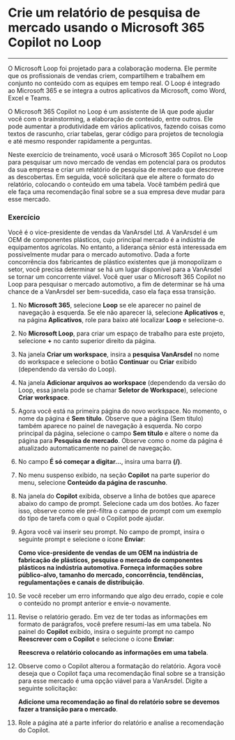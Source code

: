 
# Crie um relatório de pesquisa de mercado usando o Microsoft 365 Copilot no Loop
---
O Microsoft Loop foi projetado para a colaboração moderna. Ele permite que os profissionais de vendas criem, compartilhem e trabalhem em conjunto no conteúdo com as equipes em tempo real. O Loop é integrado ao Microsoft 365 e se integra a outros aplicativos da Microsoft, como Word, Excel e Teams.

O Microsoft 365 Copilot no Loop é um assistente de IA que pode ajudar você com o brainstorming, a elaboração de conteúdo, entre outros. Ele pode aumentar a produtividade em vários aplicativos, fazendo coisas como textos de rascunho, criar tabelas, gerar código para projetos de tecnologia e até mesmo responder rapidamente a perguntas.

Neste exercício de treinamento, você usará o Microsoft 365 Copilot no Loop para pesquisar um novo mercado de vendas em potencial para os produtos da sua empresa e criar um relatório de pesquisa de mercado que descreve as descobertas. Em seguida, você solicitará que ele altere o formato do relatório, colocando o conteúdo em uma tabela. Você também pedirá que ele faça uma recomendação final sobre se a sua empresa deve mudar para esse mercado.

### Exercício

Você é o vice-presidente de vendas da VanArsdel Ltd. A VanArsdel é um OEM de componentes plásticos, cujo principal mercado é a indústria de equipamentos agrícolas. No entanto, a liderança sênior está interessada em possivelmente mudar para o mercado automotivo. Dada a forte concorrência dos fabricantes de plástico existentes que já monopolizam o setor, você precisa determinar se há um lugar disponível para a VanArsdel se tornar um concorrente viável. Você quer usar o Microsoft 365 Copilot no Loop para pesquisar o mercado automotivo, a fim de determinar se há uma chance de a VanArsdel ser bem-sucedida, caso ela faça essa transição.

1.  No **Microsoft 365**, selecione **Loop** se ele aparecer no painel de navegação à esquerda. Se ele não aparecer lá, selecione **Aplicativos** e, na página **Aplicativos**, role para baixo até localizar **Loop** e selecione-o.
2.  No **Microsoft Loop**, para criar um espaço de trabalho para este projeto, selecione **+** no canto superior direito da página.
3.  Na janela **Criar um workspace**, insira a **pesquisa VanArsdel** no nome do workspace e selecione o botão **Continuar** ou **Criar** exibido (dependendo da versão do Loop).
4.  Na janela **Adicionar arquivos ao workspace** (dependendo da versão do Loop, essa janela pode se chamar **Seletor de Workspace**), selecione **Criar workspace**.
5.  Agora você está na primeira página do novo workspace. No momento, o nome da página é **Sem título**. Observe que a página (Sem título) também aparece no painel de navegação à esquerda. No corpo principal da página, selecione o campo **Sem título** e altere o nome da página para **Pesquisa de mercado**. Observe como o nome da página é atualizado automaticamente no painel de navegação.
6.  No campo **É só começar a digitar…**, insira uma barra **(/)**.
7.  No menu suspenso exibido, na seção **Copilot** na parte superior do menu, selecione **Conteúdo da página de rascunho**.
8.  Na janela do **Copilot** exibida, observe a linha de botões que aparece abaixo do campo de prompt. Selecione cada um dos botões. Ao fazer isso, observe como ele pré-filtra o campo de prompt com um exemplo do tipo de tarefa com o qual o Copilot pode ajudar.
9.  Agora você vai inserir seu prompt. No campo de prompt, insira o seguinte prompt e selecione o ícone **Enviar**:
    
    **Como vice-presidente de vendas de um OEM na indústria de fabricação de plásticos, pesquise o mercado de componentes plásticos na indústria automotiva. Forneça informações sobre público-alvo, tamanho do mercado, concorrência, tendências, regulamentações e canais de distribuição**.
10. Se você receber um erro informando que algo deu errado, copie e cole o conteúdo no prompt anterior e envie-o novamente.
11. Revise o relatório gerado. Em vez de ter todas as informações em formato de parágrafos, você prefere resumi-las em uma tabela. No painel do **Copilot** exibido, insira o seguinte prompt no campo **Reescrever com o Copilot** e selecione o ícone **Enviar**:
    
    **Reescreva o relatório colocando as informações em uma tabela**.
12. Observe como o Copilot alterou a formatação do relatório. Agora você deseja que o Copilot faça uma recomendação final sobre se a transição para esse mercado é uma opção viável para a VanArsdel. Digite a seguinte solicitação:
    
    **Adicione uma recomendação ao final do relatório sobre se devemos fazer a transição para o mercado**.
13. Role a página até a parte inferior do relatório e analise a recomendação do Copilot.
